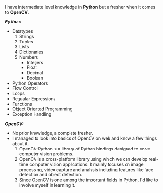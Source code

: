 I have intermediate level knowledge in **Python** but a fresher when it comes to **OpenCV**.

***Python:***
- Datatypes
  1. Strings
  2. Tuples
  3. Lists 
  4. Dictionaries 
  5. Numbers
      - Integers
      - Float
      - Decimal
      - Boolean
- Python Operators
- Flow Control
- Loops
- Regualar Expressions
- Functions
- Object Oriented Programming
- Exception Handling

***OpenCV:***
- No prior knowledge, a complete fresher.
- I managed to look into basics of OpenCV on web and know a few things about it.
  1. OpenCV-Python is a library of Python bindings designed to solve computer vision problems.
  2. OpenCV is a cross-platform library using which we can develop real-time computer vision applications. It mainly focuses on image processing, video capture and analysis including features like face detection and object detection.
  3. Since OpenCV is one among the important fields in Python, I'd like to involve myself in learning it.
